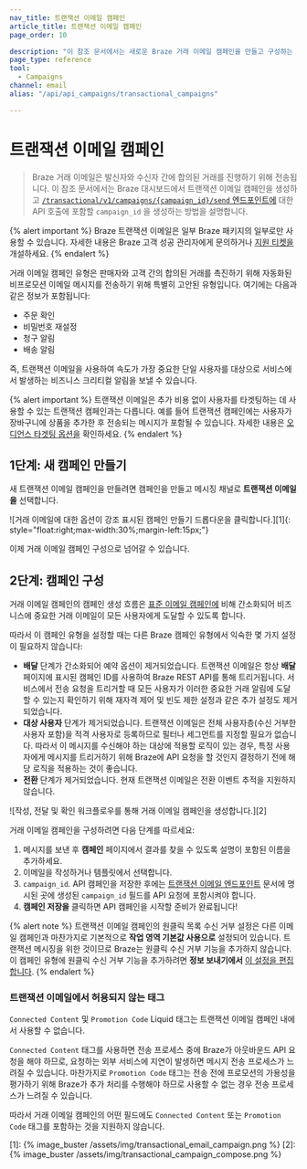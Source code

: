 ```yaml
---
nav_title: 트랜잭션 이메일 캠페인
article_title: 트랜잭션 이메일 캠페인
page_order: 10

description: "이 참조 문서에서는 새로운 Braze 거래 이메일 캠페인을 만들고 구성하는 방법을 설명합니다."
page_type: reference
tool:
  - Campaigns
channel: email
alias: "/api/api_campaigns/transactional_campaigns"

---
```


# 트랜잭션 이메일 캠페인

> Braze 거래 이메일은 발신자와 수신자 간에 합의된 거래를 진행하기 위해 전송됩니다. 이 참조 문서에서는 Braze 대시보드에서 트랜잭션 이메일 캠페인을 생성하고 [`/transactional/v1/campaigns/{campaign_id}/send` 엔드포인트에]({{site.baseurl}}/api/endpoints/messaging/send_messages/post_send_transactional_message) 대한 API 호출에 포함할 `campaign_id` 을 생성하는 방법을 설명합니다.

{% alert important %}
Braze 트랜잭션 이메일은 일부 Braze 패키지의 일부로만 사용할 수 있습니다. 자세한 내용은 Braze 고객 성공 관리자에게 문의하거나 [지원 티켓을]({{site.baseurl}}/braze_support/) 개설하세요.
{% endalert %}

거래 이메일 캠페인 유형은 판매자와 고객 간의 합의된 거래를 촉진하기 위해 자동화된 비프로모션 이메일 메시지를 전송하기 위해 특별히 고안된 유형입니다. 여기에는 다음과 같은 정보가 포함됩니다:

- 주문 확인
- 비밀번호 재설정
- 청구 알림
- 배송 알림

즉, 트랜잭션 이메일을 사용하여 속도가 가장 중요한 단일 사용자를 대상으로 서비스에서 발생하는 비즈니스 크리티컬 알림을 보낼 수 있습니다. 

{% alert important %}
트랜잭션 이메일은 추가 비용 없이 사용자를 타겟팅하는 데 사용할 수 있는 트랜잭션 캠페인과는 다릅니다. 예를 들어 트랜잭션 캠페인에는 사용자가 장바구니에 상품을 추가한 후 전송되는 메시지가 포함될 수 있습니다. 자세한 내용은 [오디언스 타겟팅 옵션을]({{site.baseurl}}/user_guide/engagement_tools/campaigns/building_campaigns/targeting_users/) 확인하세요.
{% endalert %}

## 1단계: 새 캠페인 만들기

새 트랜잭션 이메일 캠페인을 만들려면 캠페인을 만들고 메시징 채널로 **트랜잭션 이메일을** 선택합니다.

![거래 이메일에 대한 옵션이 강조 표시된 캠페인 만들기 드롭다운을 클릭합니다.][1]{: style="float:right;max-width:30%;margin-left:15px;"}

이제 거래 이메일 캠페인 구성으로 넘어갈 수 있습니다.

## 2단계: 캠페인 구성

거래 이메일 캠페인의 캠페인 생성 흐름은 [표준 이메일 캠페인에]({{site.baseurl}}/user_guide/message_building_by_channel/email/html_editor/creating_an_email_campaign/) 비해 간소화되어 비즈니스에 중요한 거래 이메일이 모든 사용자에게 도달할 수 있도록 합니다.

따라서 이 캠페인 유형을 설정할 때는 다른 Braze 캠페인 유형에서 익숙한 몇 가지 설정이 필요하지 않습니다:

- **배달** 단계가 간소화되어 예약 옵션이 제거되었습니다. 트랜잭션 이메일은 항상 **배달** 페이지에 표시된 캠페인 ID를 사용하여 Braze REST API를 통해 트리거됩니다. 서비스에서 전송 요청을 트리거할 때 모든 사용자가 이러한 중요한 거래 알림에 도달할 수 있는지 확인하기 위해 재자격 제어 및 빈도 제한 설정과 같은 추가 설정도 제거되었습니다.
- **대상 사용자** 단계가 제거되었습니다. 트랜잭션 이메일은 전체 사용자층(수신 거부한 사용자 포함)을 적격 사용자로 등록하므로 필터나 세그먼트를 지정할 필요가 없습니다. 따라서 이 메시지를 수신해야 하는 대상에 적용할 로직이 있는 경우, 특정 사용자에게 메시지를 트리거하기 위해 Braze에 API 요청을 할 것인지 결정하기 전에 해당 로직을 적용하는 것이 좋습니다.
- **전환** 단계가 제거되었습니다. 현재 트랜잭션 이메일은 전환 이벤트 추적을 지원하지 않습니다.

![작성, 전달 및 확인 워크플로우를 통해 거래 이메일 캠페인을 생성합니다.][2]

거래 이메일 캠페인을 구성하려면 다음 단계를 따르세요:

1. 메시지를 보낸 후 **캠페인** 페이지에서 결과를 찾을 수 있도록 설명이 포함된 이름을 추가하세요.
2. 이메일을 작성하거나 템플릿에서 선택합니다.
3. `campaign_id`. API 캠페인을 저장한 후에는 [트랜잭션 이메일 엔드포인트]({{site.baseurl}}/api/endpoints/messaging/send_messages/post_send_transactional_message) 문서에 명시된 곳에 생성된 `campaign_id` 필드를 API 요청에 포함시켜야 합니다.
4. **캠페인 저장을** 클릭하면 API 캠페인을 시작할 준비가 완료됩니다!

{% alert note %}
트랜잭션 이메일 캠페인의 원클릭 목록 수신 거부 설정은 다른 이메일 캠페인과 마찬가지로 기본적으로 **작업 영역 기본값 사용으로** 설정되어 있습니다. 트랜잭션 메시징을 위한 것이므로 Braze는 원클릭 수신 거부 기능을 추가하지 않습니다. 이 캠페인 유형에 원클릭 수신 거부 기능을 추가하려면 **정보 보내기에서** [이 설정을 편집합니다]({{site.baseurl}}/user_guide/administrative/app_settings/email_settings/#message-level-one-click-list-unsubscribe).
{% endalert %}

### 트랜잭션 이메일에서 허용되지 않는 태그

`Connected Content` 및 `Promotion Code` Liquid 태그는 트랜잭션 이메일 캠페인 내에서 사용할 수 없습니다.

`Connected Content` 태그를 사용하면 전송 프로세스 중에 Braze가 아웃바운드 API 요청을 해야 하므로, 요청하는 외부 서비스에 지연이 발생하면 메시지 전송 프로세스가 느려질 수 있습니다. 마찬가지로 `Promotion Code` 태그는 전송 전에 프로모션의 가용성을 평가하기 위해 Braze가 추가 처리를 수행해야 하므로 사용할 수 없는 경우 전송 프로세스가 느려질 수 있습니다.

따라서 거래 이메일 캠페인의 어떤 필드에도 `Connected Content` 또는 `Promotion Code` 태그를 포함하는 것을 지원하지 않습니다.


[1]: {% image_buster /assets/img/transactional_email_campaign.png %}
[2]: {% image_buster /assets/img/transactional_campaign_compose.png %}
